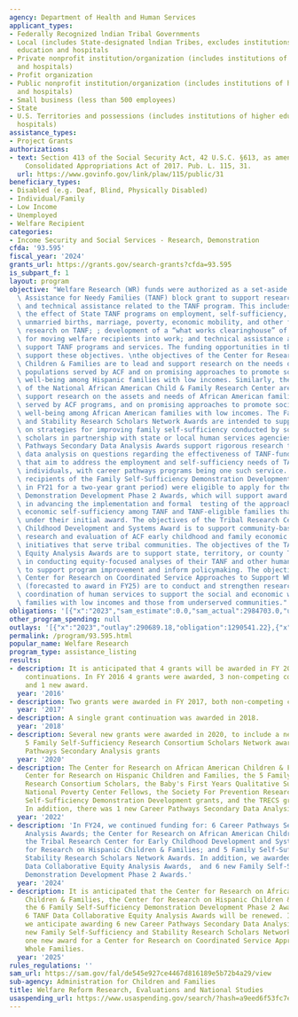 ```yaml
---
agency: Department of Health and Human Services
applicant_types:
- Federally Recognized lndian Tribal Governments
- Local (includes State-designated lndian Tribes, excludes institutions of higher
  education and hospitals
- Private nonprofit institution/organization (includes institutions of higher education
  and hospitals)
- Profit organization
- Public nonprofit institution/organization (includes institutions of higher education
  and hospitals)
- Small business (less than 500 employees)
- State
- U.S. Territories and possessions (includes institutions of higher education and
  hospitals)
assistance_types:
- Project Grants
authorizations:
- text: Section 413 of the Social Security Act, 42 U.S.C. §613, as amended by the
    Consolidated Appropriations Act of 2017. Pub. L. 115, 31.
  url: https://www.govinfo.gov/link/plaw/115/public/31
beneficiary_types:
- Disabled (e.g. Deaf, Blind, Physically Disabled)
- Individual/Family
- Low Income
- Unemployed
- Welfare Recipient
categories:
- Income Security and Social Services - Research, Demonstration
cfda: '93.595'
fiscal_year: '2024'
grants_url: https://grants.gov/search-grants?cfda=93.595
is_subpart_f: 1
layout: program
objective: "Welfare Research (WR) funds were authorized as a set-aside of the Temporary\
  \ Assistance for Needy Families (TANF) block grant to support research, evaluation,\
  \ and technical assistance related to the TANF program. This includes research on\
  \ the effect of State TANF programs on employment, self-sufficiency, child well-being,\
  \ unmarried births, marriage, poverty, economic mobility, and other factors; State-initiated\
  \ research on TANF; ; development of a “what works clearinghouse” of effective approaches\
  \ for moving welfare recipients into work; and technical assistance activities to\
  \ support TANF programs and services. The funding opportunities in this listing\
  \ support these objectives. \nthe objectives of the Center for Research on Hispanic\
  \ Children & Families are to lead and support research on the needs of Hispanic\
  \ populations served by ACF and on promising approaches to promote social and economic\
  \ well-being among Hispanic families with low incomes. Similarly, the objectives\
  \ of the National African American Child & Family Research Center are to lead and\
  \ support research on the assets and needs of African American families and children\
  \ served by ACF programs, and on promising approaches to promote social and economic\
  \ well-being among African American families with low incomes. The Family Self-Sufficiency\
  \ and Stability Research Scholars Network Awards are intended to support research\
  \ on strategies for improving family self-sufficiency conducted by social science\
  \ scholars in partnership with state or local human services agencies. The Career\
  \ Pathways Secondary Data Analysis Awards support rigorous research through secondary\
  \ data analysis on questions regarding the effectiveness of TANF-funded services\
  \ that aim to address the employment and self-sufficiency needs of TANF and TANF-eligible\
  \ individuals, with career pathways programs being one such service. In FY24, award\
  \ recipients of the Family Self-Sufficiency Demonstration Development Grants (awarded\
  \ in FY21 for a two-year grant period) were eligible to apply for the Family Self-Sufficiency\
  \ Demonstration Development Phase 2 Awards, which will support award recipients\
  \ in advancing the implementation and formal  testing of the approaches to improve\
  \ economic self-sufficiency among TANF and TANF-eligible families that they developed\
  \ under their initial award. The objectives of the Tribal Research Center on Early\
  \ Childhood Development and Systems Award is to support community-based participatory\
  \ research and evaluation of ACF early childhood and family economic well-being\
  \ initiatives that serve tribal communities. The objectives of the TANF Data Collaborative\
  \ Equity Analysis Awards are to support state, territory, or county TANF agencies\
  \ in conducting equity-focused analyses of their TANF and other human services data\
  \ to support program improvement and inform policymaking. The objectives of the\
  \ Center for Research on Coordinated Service Approaches to Support Whole Families\
  \ (forecasted to award in FY25) are to conduct and strengthen research on the intentional\
  \ coordination of human services to support the social and economic well-being of\
  \ families with low incomes and those from underserved communities."
obligations: '[{"x":"2023","sam_estimate":0.0,"sam_actual":2984703.0,"usa_spending_actual":1110301.49},{"x":"2024","sam_estimate":0.0,"sam_actual":4336351.0,"usa_spending_actual":2588713.46},{"x":"2025","sam_estimate":0.0,"sam_actual":4658797.0,"usa_spending_actual":0.0}]'
other_program_spending: null
outlays: '[{"x":"2023","outlay":290689.18,"obligation":1290541.22},{"x":"2024","outlay":0.0,"obligation":1645898.03},{"x":"2025","outlay":0.0,"obligation":0.0}]'
permalink: /program/93.595.html
popular_name: Welfare Research
program_type: assistance_listing
results:
- description: It is anticipated that 4 grants will be awarded in FY 2016, all non-competing
    continuations. In FY 2016 4 grants were awarded, 3 non-competing continuations,
    and 1 new award.
  year: '2016'
- description: Two grants were awarded in FY 2017, both non-competing continuations.
  year: '2017'
- description: A single grant continuation was awarded in 2018.
  year: '2018'
- description: Several new grants were awarded in 2020, to include a new cohort of
    5 Family Self-Sufficiency Research Consortium Scholars Network awards, and 4 Career
    Pathways Secondary Analysis grants
  year: '2020'
- description: The Center for Research on African American Children & Families, the
    Center for Research on Hispanic Children and Families, the 5 Family Self-Sufficiency
    Research Consortium Scholars, the Baby's First Years Qualitative Substudy, the
    National Poverty Center Fellows, the Society For Prevention Research, the 20 Family
    Self-Sufficiency Demonstration Development grants, and the TRECS grant were renewed.
    In addition, there was 1 new Career Pathways Secondary Data Analysis grant award.
  year: '2022'
- description: 'In FY24, we continued funding for: 6 Career Pathways Secondary Data
    Analysis Awards; the Center for Research on African American Children & Families;
    the Tribal Research Center for Early Childhood Development and Systems; the Center
    for Research on Hispanic Children & Families; and 5 Family Self-Sufficiency and
    Stability Research Scholars Network Awards. In addition, we awarded 6 new TANF
    Data Collaborative Equity Analysis Awards,  and 6 new Family Self-Sufficiency
    Demonstration Development Phase 2 Awards.'
  year: '2024'
- description: It is anticipated that the Center for Research on African American
    Children & Families, the Center for Research on Hispanic Children & Families,
    the 6 Family Self-Sufficiency Demonstration Development Phase 2 Awards, and the
    6 TANF Data Collaborative Equity Analysis Awards will be renewed. In addition,
    we anticipate awarding 6 new Career Pathways Secondary Data Analysis Awards; 6
    new Family Self-Sufficiency and Stability Research Scholars Network Awards; and
    one new award for a Center for Research on Coordinated Service Approaches to Support
    Whole Families.
  year: '2025'
rules_regulations: ''
sam_url: https://sam.gov/fal/de545e927ce4467d816189e5b72b4a29/view
sub-agency: Administration for Children and Families
title: Welfare Reform Research, Evaluations and National Studies
usaspending_url: https://www.usaspending.gov/search/?hash=a9eed6f53fc7e3717169aac4770d389d
---
```

